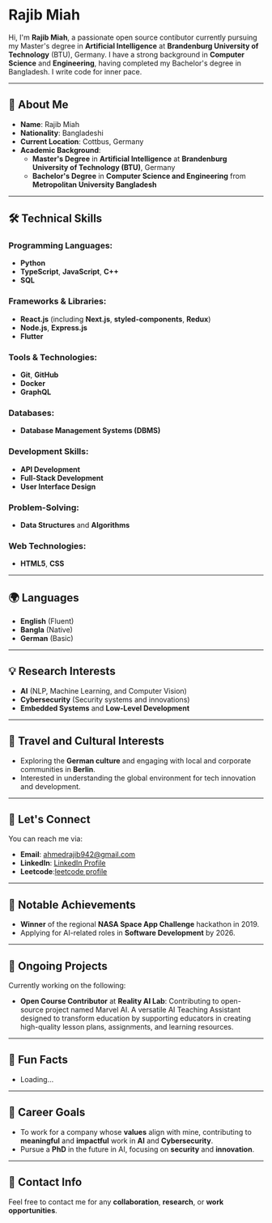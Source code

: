 # Rajib Miah

Hi, I'm **Rajib Miah**, a passionate open source contibutor currently pursuing my Master's degree in **Artificial Intelligence** at **Brandenburg University of Technology** (BTU), Germany. I have a strong background in **Computer Science** and **Engineering**, having completed my Bachelor's degree in Bangladesh. I write code for inner pace.

---

## 🚀 About Me

- **Name**: Rajib Miah
- **Nationality**: Bangladeshi
- **Current Location**: Cottbus, Germany
- **Academic Background**:
  - **Master's Degree** in **Artificial Intelligence** at **Brandenburg University of Technology (BTU)**, Germany
  - **Bachelor's Degree** in **Computer Science and Engineering** from **Metropolitan University Bangladesh**

---

## 🛠️ Technical Skills

### Programming Languages:
- **Python**
- **TypeScript**, **JavaScript**, **C++**
- **SQL**

### Frameworks & Libraries:
- **React.js** (including **Next.js**, **styled-components**, **Redux**)
- **Node.js**, **Express.js**
- **Flutter**

### Tools & Technologies:
- **Git**, **GitHub**
- **Docker**
- **GraphQL**

### Databases:
- **Database Management Systems (DBMS)**

### Development Skills:
- **API Development**
- **Full-Stack Development**
- **User Interface Design**

### Problem-Solving:
- **Data Structures** and **Algorithms**

### Web Technologies:
- **HTML5**, **CSS**



---

## 🌍 Languages

- **English** (Fluent)
- **Bangla** (Native)
- **German** (Basic)

---

## 💡 Research Interests

- **AI** (NLP, Machine Learning, and Computer Vision)
- **Cybersecurity** (Security systems and innovations)
- **Embedded Systems** and **Low-Level Development**

---

## 🧳 Travel and Cultural Interests

- Exploring the **German culture** and engaging with local and corporate communities in **Berlin**.
- Interested in understanding the global environment for tech innovation and development.

---

## 💬 Let's Connect

You can reach me via:
- **Email**: ahmedrajib942@gmail.com
- **LinkedIn**: [LinkedIn Profile](https://www.linkedin.com/in/mrrajibmiah/)
- **Leetcode**:[leetcode profile](https://leetcode.com/u/md_rajib)
---

## 🌟 Notable Achievements

- **Winner** of the regional **NASA Space App Challenge** hackathon in 2019.
- Applying for AI-related roles in **Software Development** by 2026.
  
---

## 📝 Ongoing Projects

Currently working on the following:
- **Open Course Contributor** at **Reality AI Lab**: Contributing to open-source project named Marvel AI. A versatile AI Teaching Assistant designed to transform education by supporting educators in creating high-quality lesson plans, assignments, and learning resources.

---

## 📌 Fun Facts

- Loading...

---

## 🏅 Career Goals

- To work for a company whose **values** align with mine, contributing to **meaningful** and **impactful** work in **AI** and **Cybersecurity**.
- Pursue a **PhD** in the future in AI, focusing on **security** and **innovation**.

---

## 📍 Contact Info

Feel free to contact me for any **collaboration**, **research**, or **work opportunities**.
